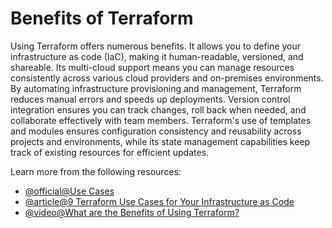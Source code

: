 # Benefits of Terraform

Using Terraform offers numerous benefits. It allows you to define your infrastructure as code (IaC), making it human-readable, versioned, and shareable. Its multi-cloud support means you can manage resources consistently across various cloud providers and on-premises environments. By automating infrastructure provisioning and management, Terraform reduces manual errors and speeds up deployments. Version control integration ensures you can track changes, roll back when needed, and collaborate effectively with team members. Terraform's use of templates and modules ensures configuration consistency and reusability across projects and environments, while its state management capabilities keep track of existing resources for efficient updates.

Learn more from the following resources:

- [@official@Use Cases](https://developer.hashicorp.com/terraform/intro/use-cases#use-cases)
- [@article@9 Terraform Use Cases for Your Infrastructure as Code](https://spacelift.io/blog/terraform-use-cases)
- [@video@What are the Benefits of Using Terraform?](https://www.youtube.com/watch?v=0M4IvedbLJ4)